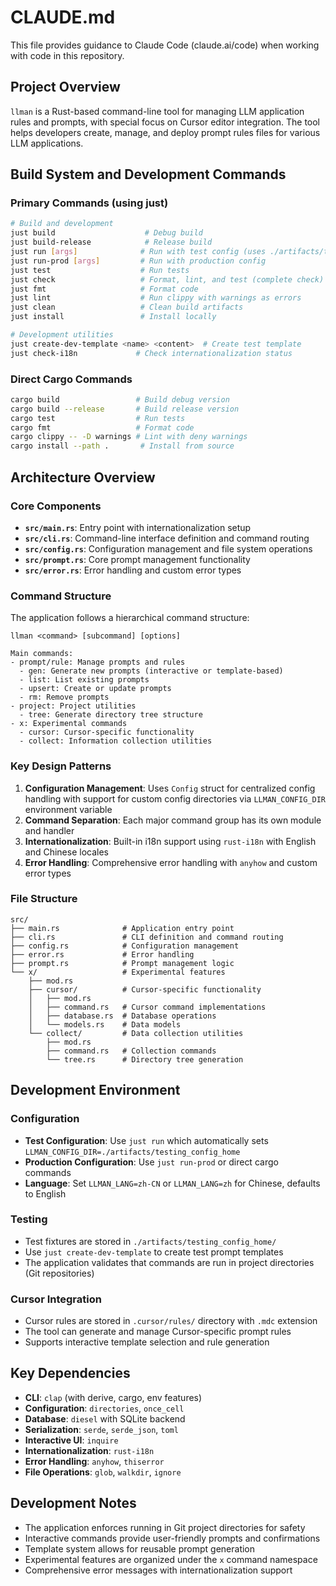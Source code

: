 # CLAUDE.md

This file provides guidance to Claude Code (claude.ai/code) when working with code in this repository.

## Project Overview

`llman` is a Rust-based command-line tool for managing LLM application rules and prompts, with special focus on Cursor editor integration. The tool helps developers create, manage, and deploy prompt rules files for various LLM applications.

## Build System and Development Commands

### Primary Commands (using just)

```bash
# Build and development
just build                    # Debug build
just build-release            # Release build
just run [args]              # Run with test config (uses ./artifacts/testing_config_home)
just run-prod [args]         # Run with production config
just test                    # Run tests
just check                   # Format, lint, and test (complete check)
just fmt                     # Format code
just lint                    # Run clippy with warnings as errors
just clean                   # Clean build artifacts
just install                 # Install locally

# Development utilities
just create-dev-template <name> <content>  # Create test template
just check-i18n             # Check internationalization status
```

### Direct Cargo Commands

```bash
cargo build                 # Build debug version
cargo build --release       # Build release version
cargo test                  # Run tests
cargo fmt                   # Format code
cargo clippy -- -D warnings # Lint with deny warnings
cargo install --path .       # Install from source
```

## Architecture Overview

### Core Components

- **`src/main.rs`**: Entry point with internationalization setup
- **`src/cli.rs`**: Command-line interface definition and command routing
- **`src/config.rs`**: Configuration management and file system operations
- **`src/prompt.rs`**: Core prompt management functionality
- **`src/error.rs`**: Error handling and custom error types

### Command Structure

The application follows a hierarchical command structure:

```
llman <command> [subcommand] [options]

Main commands:
- prompt/rule: Manage prompts and rules
  - gen: Generate new prompts (interactive or template-based)
  - list: List existing prompts
  - upsert: Create or update prompts
  - rm: Remove prompts
- project: Project utilities
  - tree: Generate directory tree structure
- x: Experimental commands
  - cursor: Cursor-specific functionality
  - collect: Information collection utilities
```

### Key Design Patterns

1. **Configuration Management**: Uses `Config` struct for centralized config handling with support for custom config directories via `LLMAN_CONFIG_DIR` environment variable
2. **Command Separation**: Each major command group has its own module and handler
3. **Internationalization**: Built-in i18n support using `rust-i18n` with English and Chinese locales
4. **Error Handling**: Comprehensive error handling with `anyhow` and custom error types

### File Structure

```
src/
├── main.rs              # Application entry point
├── cli.rs               # CLI definition and command routing
├── config.rs            # Configuration management
├── error.rs             # Error handling
├── prompt.rs            # Prompt management logic
└── x/                   # Experimental features
    ├── mod.rs
    ├── cursor/          # Cursor-specific functionality
    │   ├── mod.rs
    │   ├── command.rs   # Cursor command implementations
    │   ├── database.rs  # Database operations
    │   └── models.rs    # Data models
    └── collect/         # Data collection utilities
        ├── mod.rs
        ├── command.rs   # Collection commands
        └── tree.rs      # Directory tree generation
```

## Development Environment

### Configuration

- **Test Configuration**: Use `just run` which automatically sets `LLMAN_CONFIG_DIR=./artifacts/testing_config_home`
- **Production Configuration**: Use `just run-prod` or direct cargo commands
- **Language**: Set `LLMAN_LANG=zh-CN` or `LLMAN_LANG=zh` for Chinese, defaults to English

### Testing

- Test fixtures are stored in `./artifacts/testing_config_home/`
- Use `just create-dev-template` to create test prompt templates
- The application validates that commands are run in project directories (Git repositories)

### Cursor Integration

- Cursor rules are stored in `.cursor/rules/` directory with `.mdc` extension
- The tool can generate and manage Cursor-specific prompt rules
- Supports interactive template selection and rule generation

## Key Dependencies

- **CLI**: `clap` (with derive, cargo, env features)
- **Configuration**: `directories`, `once_cell`
- **Database**: `diesel` with SQLite backend
- **Serialization**: `serde`, `serde_json`, `toml`
- **Interactive UI**: `inquire`
- **Internationalization**: `rust-i18n`
- **Error Handling**: `anyhow`, `thiserror`
- **File Operations**: `glob`, `walkdir`, `ignore`

## Development Notes

- The application enforces running in Git project directories for safety
- Interactive commands provide user-friendly prompts and confirmations
- Template system allows for reusable prompt generation
- Experimental features are organized under the `x` command namespace
- Comprehensive error messages with internationalization support